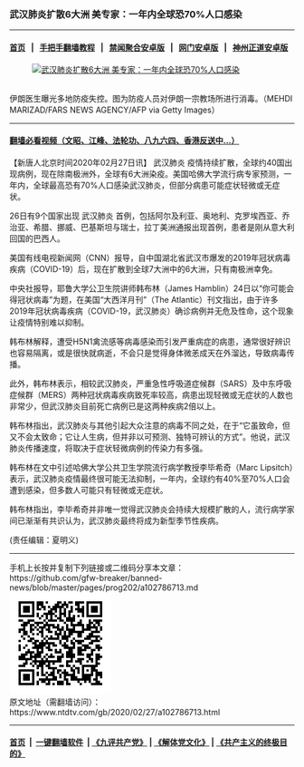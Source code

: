 ### 武汉肺炎扩散6大洲 美专家：一年内全球恐70%人口感染
------------------------

#### [首页](https://github.com/gfw-breaker/banned-news/blob/master/README.md) &nbsp;&nbsp;|&nbsp;&nbsp; [手把手翻墙教程](https://github.com/gfw-breaker/guides/wiki) &nbsp;&nbsp;|&nbsp;&nbsp; [禁闻聚合安卓版](https://github.com/gfw-breaker/bn-android) &nbsp;&nbsp;|&nbsp;&nbsp; [网门安卓版](https://github.com/oGate2/oGate) &nbsp;&nbsp;|&nbsp;&nbsp; [神州正道安卓版](https://github.com/SzzdOgate/update) 



<div><div class="featured_image">
 <a href="https://i.ntdtv.com/assets/uploads/2020/02/GettyImages-1203057328.jpg" target="_blank">
  <figure>
   <img alt="武汉肺炎扩散6大洲 美专家：一年内全球恐70%人口感染" src="https://i.ntdtv.com/assets/uploads/2020/02/GettyImages-1203057328-800x450.jpg"/>
  </figure><br/>
 </a>
 <span class="caption">
  伊朗医生曝光多地防疫失控。图为防疫人员对伊朗一宗教场所进行消毒。（MEHDI MARIZAD/FARS NEWS AGENCY/AFP via Getty Images）
 </span>
</div>
</div><hr/>

#### [翻墙必看视频（文昭、江峰、法轮功、八九六四、香港反送中...）](https://github.com/gfw-breaker/banned-news/blob/master/pages/link3.md)

<div><div class="post_content" itemprop="articleBody">
 <p>
  【新唐人北京时间2020年02月27日讯】
  <ok href="https://www.ntdtv.com/gb/武汉肺炎.htm">
   武汉肺炎
  </ok>
  疫情持续扩散，全球约40国出现病例，现在除南极洲外，全球有6大洲染疫。美国哈佛大学流行病专家预测，一年内，全球最高恐有70%人口感染武汉肺炎，但部分病患可能症状轻微或无症状。
 </p>
 <p>
  26日有9个国家出现
  <ok href="https://www.ntdtv.com/gb/武汉肺炎.htm">
   武汉肺炎
  </ok>
  首例，包括阿尔及利亚、奥地利、克罗埃西亚、乔治亚、希腊、挪威、巴基斯坦与瑞士，拉丁美洲通报出现首例，患者是刚从意大利回国的巴西人。
 </p>
 <p>
  美国有线电视新闻网（CNN）报导，自中国湖北省武汉市爆发的2019年冠状病毒疾病（COVID-19）后，现在扩散到全球7大洲中的6大洲，只有南极洲幸免。
 </p>
 <p>
  中央社报导，耶鲁大学公卫生院讲师韩布林（James Hamblin）24日以“你可能会得冠状病毒”为题，在美国“大西洋月刊”（The Atlantic）刊文指出，由于许多2019年冠状病毒疾病（COVID-19，武汉肺炎）确诊病例并无危及性命，这个现象让疫情特别难以抑制。
 </p>
 <p>
  韩布林解释，遭受H5N1禽流感等病毒感染而引发严重病症的病患，通常很好辨识也容易隔离，或是很快就病逝，不会只是觉得身体微恙成天在外溜达，导致病毒传播。
 </p>
 <p>
  此外，韩布林表示，相较武汉肺炎，严重急性呼吸道症候群（SARS）及中东呼吸症候群（MERS）两种冠状病毒疾病致死率较高，病患出现轻微或无症状的人数也非常少，但武汉肺炎目前死亡病例已是这两种疾病2倍以上。
 </p>
 <p>
  韩布林指出，武汉肺炎与其他引起大众注意的病毒不同之处，在于“它虽致命，但又不会太致命；它让人生病，但并非以可预测、独特可辨认的方式”。他说，武汉肺炎传播速度，将取决于症状轻微病例的传染力有多强。
 </p>
 <p>
  韩布林在文中引述哈佛大学公共卫生学院流行病学教授李毕希奇（Marc Lipsitch）表示，武汉肺炎疫情最终很可能无法抑制，一年内，全球约有40%至70%人口会遭到感染，但多数人可能只有轻微或无症状。
 </p>
 <p>
  韩布林指出，李毕希奇并非唯一觉得武汉肺炎会持续大规模扩散的人，流行病学家间已渐渐有共识认为，武汉肺炎最终将成为新型季节性疾病。
 </p>
 <p>
  (责任编辑：夏明义)
 </p>
 <div class="single_ad">
 </div>
</div>
</div>
<hr/>
手机上长按并复制下列链接或二维码分享本文章：<br/>
https://github.com/gfw-breaker/banned-news/blob/master/pages/prog202/a102786713.md <br/>
<a href='https://github.com/gfw-breaker/banned-news/blob/master/pages/prog202/a102786713.md'><img src='https://github.com/gfw-breaker/banned-news/blob/master/pages/prog202/a102786713.md.png'/></a> <br/>
原文地址（需翻墙访问）：https://www.ntdtv.com/gb/2020/02/27/a102786713.html


------------------------
#### [首页](https://github.com/gfw-breaker/banned-news/blob/master/README.md) &nbsp;|&nbsp; [一键翻墙软件](https://github.com/gfw-breaker/nogfw/blob/master/README.md) &nbsp;| [《九评共产党》](https://github.com/gfw-breaker/9ping.md/blob/master/README.md#九评之一评共产党是什么) | [《解体党文化》](https://github.com/gfw-breaker/jtdwh.md/blob/master/README.md) | [《共产主义的终极目的》](https://github.com/gfw-breaker/gczydzjmd.md/blob/master/README.md)


<img src='http://gfw-breaker.win/banned-news/pages/prog202/a102786713.md' width='0px' height='0px'/>